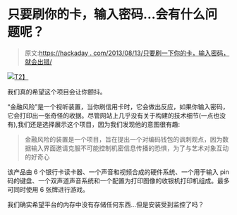 # 只要刷你的卡，输入密码…会有什么问题呢？

> 原文:[https://hackaday . com/2013/08/13/只要刷一下你的卡，输入密码，就会出错/](https://hackaday.com/2013/08/13/just-swipe-your-card-and-enter-the-pin-what-could-go-wrong/)

[![](../Images/c7bac5bbf838fc1bc811aaf258955db9.png)T2】](http://hackaday.com/wp-content/uploads/2013/08/4.jpg)

我们真的希望这个项目会让你颤抖。

“金融风险”是一个视听装置，当你刷信用卡时，它会做出反应，如果你输入密码，它会打印出一张奇怪的收据。尽管网站上几乎没有关于构建的技术细节(一点也没有),我们还是选择展示这个项目，因为我们发现他的意图很有趣:

> 金融风险的装置是一个项目，旨在提出一个对编码钱包的讽刺观点，因为数据输入界面邀请克服不可能控制机密信息传播的恐惧，为了与艺术对象互动的好奇心

该产品由 6 个银行卡读卡器、一个声音和视频合成的硬件系统、一个用于输入 pin 码的键盘、一个双声道声音系统和一个配置为打印图像的收银机打印机组成。最多可同时使用 6 张牌进行游戏。

我们确实希望平台的内存中没有存储任何东西…但是安装受到监控了吗？